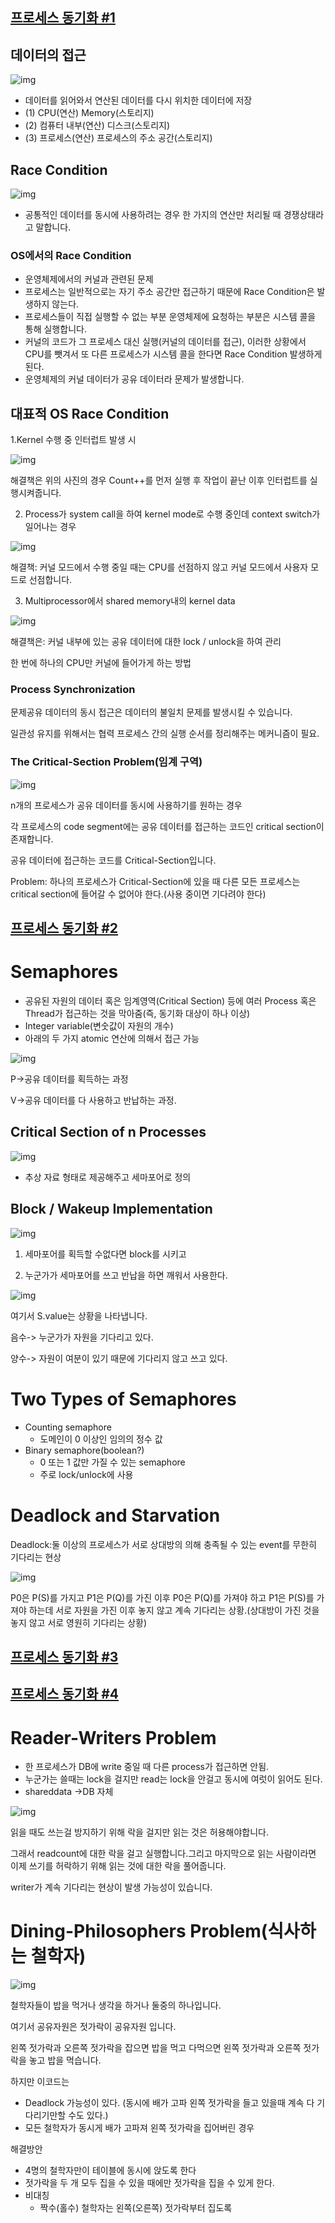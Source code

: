 ## [프로세스 동기화 #1](https://core.ewha.ac.kr/publicview/C0101020140401134252676046?vmode=f)
## 데이터의 접근



![img](https://blog.kakaocdn.net/dn/csmAxG/btreLJ5b8zi/FL5cctVMPRRAFKpcCRAje0/img.png)



- 데이터를 읽어와서 연산된 데이터를 다시 위치한 데이터에 저장
- (1) CPU(연산) Memory(스토리지)
- (2) 컴퓨터 내부(연산) 디스크(스토리지)
- (3) 프로세스(연산) 프로세스의 주소 공간(스토리지)

## Race Condition



![img](https://blog.kakaocdn.net/dn/CQeKl/btreKkSzgyx/JRQr5oV0YErD4suaURCfPK/img.png)



- 공통적인 데이터를 동시에 사용하려는 경우 한 가지의 연산만 처리될 때 경쟁상태라고 말합니다.

### OS에서의 Race Condition

- 운영체제에서의 커널과 관련된 문제
- 프로세스는 일반적으로는 자기 주소 공간만 접근하기 때문에 Race Condition은 발생하지 않는다.
- 프로세스들이 직접 실행할 수 없는 부분 운영체제에 요청하는 부분은 시스템 콜을 통해 실행합니다.
- 커널의 코드가 그 프로세스 대신 실행(커널의 데이터를 접근), 이러한 상황에서 CPU를 뺏겨서 또 다른 프로세스가 시스템 콜을 한다면 Race Condition 발생하게 된다.
- 운영체제의 커널 데이터가 공유 데이터라 문제가 발생합니다.

## 대표적 OS Race Condition

1.Kernel 수행 중 인터럽트 발생 시



![img](https://blog.kakaocdn.net/dn/me7vu/btreRTFGw5c/6enbDi8IZ2pCGVQCTOGDrK/img.png)



해결책은 위의 사진의 경우 Count++를 먼저 실행 후 작업이 끝난 이후 인터럽트를 실행시켜줍니다.

2. Process가 system call을 하여 kernel mode로 수행 중인데 context switch가 일어나는 경우



![img](https://blog.kakaocdn.net/dn/oz2XL/btreLgB8Vq2/pk0op6q2ExXrP5YhlUA1fK/img.png)



해결책: 커널 모드에서 수행 중일 때는 CPU를 선점하지 않고 커널 모드에서 사용자 모드로 선점합니다.

3. Multiprocessor에서 shared memory내의 kernel data



![img](https://blog.kakaocdn.net/dn/H21rD/btreOtHvWri/vdmyuffC3eVquu1B3c3ej0/img.png)



해결책은: 커널 내부에 있는 공유 데이터에 대한 lock / unlock을 하여 관리

 한 번에 하나의 CPU만 커널에 들어가게 하는 방법

### Process Synchronization

문제공유 데이터의 동시 접근은 데이터의 불일치 문제를 발생시킬 수 있습니다.

일관성 유지를 위해서는 협력 프로세스 간의 실행 순서를 정리해주는 메커니즘이 필요.

### The Critical-Section Problem(임계 구역)



![img](https://blog.kakaocdn.net/dn/xZBBl/btreKlqsPp0/LnMGkA6Jl1GBw5KaFwLSpk/img.png)

n개의 프로세스가 공유 데이터를 동시에 사용하기를 원하는 경우

각 프로세스의  code segment에는 공유 데이터를 접근하는 코드인 critical section이 존재합니다.

공유 데이터에 접근하는 코드를 Critical-Section입니다.

Problem: 하나의 프로세스가 Critical-Section에 있을 때 다른 모든 프로세스는 critical section에 들어갈 수 없어야 한다.(사용 중이면 기다려야 한다)

## [프로세스 동기화 #2](https://core.ewha.ac.kr/publicview/C0101020140404151340260748?vmode=f)



# Semaphores


- 공유된 자원의 데이터 혹은 임계영역(Critical Section) 등에 여러 Process 혹은 Thread가 접근하는 것을 막아줌(즉, 동기화 대상이 하나 이상)
- Integer variable(변숫값이 자원의 개수)
- 아래의 두 가지 atomic 연산에 의해서 접근 가능



![img](https://blog.kakaocdn.net/dn/7X5Ta/btreOttYaqU/xaXJg4ufDwMRNFEgNKwvGK/img.png)



P->공유 데이터를 획득하는 과정

V->공유 데이터를 다 사용하고 반납하는 과정.

## Critical Section of n Processes



![img](https://blog.kakaocdn.net/dn/LWsmL/btreJRC65Yn/uHKKcQFjsODO192kXkjAl0/img.png)



- 추상 자료 형태로 제공해주고 세마포어로 정의

## Block / Wakeup Implementation



![img](https://blog.kakaocdn.net/dn/ld6zh/btreLLaQdj3/KAWNC6HSTWKVtbIdxZzp31/img.png)



1. 세마포어를 획득할 수없다면 block를 시키고

2. 누군가가 세마포어를 쓰고 반납을 하면 깨워서 사용한다.



![img](https://blog.kakaocdn.net/dn/bbfgO8/btreJQKZWng/hG8SZDtuVfmri9qoS9gx21/img.png)



여기서 S.value는 상황을 나타냅니다.

음수-> 누군가가 자원을 기다리고 있다.

양수-> 자원이 여분이 있기 때문에 기다리지 않고 쓰고 있다.

# Two Types of Semaphores

- Counting semaphore
  - 도메인이 0 이상인 임의의 정수 값
- Binary semaphore(boolean?)
  - 0 또는 1 값만 가질 수 있는 semaphore
  - 주로 lock/unlock에 사용

# Deadlock and Starvation

Deadlock:둘 이상의 프로세스가 서로 상대방의 의해 충족될 수 있는 event를 무한히 기다리는 현상



![img](https://blog.kakaocdn.net/dn/M9E4N/btreKKwM3Gk/ly6yearYmmDcOFHfc0NuqK/img.png)



P0은 P(S)를 가지고 P1은 P(Q)를 가진 이후 P0은 P(Q)를 가져야 하고 P1은 P(S)를 가져야 하는데 서로 자원을 가진 이후 놓지 않고 계속 기다리는 상황.(상대방이 가진 것을 놓지 않고 서로 영원히 기다리는 상황)

## [프로세스 동기화 #3](https://core.ewha.ac.kr/publicview/C0101020140408134626290222?vmode=f)

## [프로세스 동기화 #4](https://core.ewha.ac.kr/publicview/C0101020140411143154161543?vmode=f)

# Reader-Writers Problem

- 한 프로세스가 DB에 write 중일 때 다른 process가 접근하면 안됨.
- 누군가는 쓸때는 lock을 걸지만 read는 lock을 안걸고 동시에 여럿이 읽어도 된다.
- shareddata ->DB 자체

![img](https://blog.kakaocdn.net/dn/yKTmh/btrfuQiMd1v/VEsUIpC7W0b4UDAAJRj6lK/img.png)

읽을 때도 쓰는걸 방지하기 위해 락을 걸지만 읽는 것은 허용해야합니다.

그래서 readcount에 대한 락을 걸고 실행합니다.그리고 마지막으로 읽는 사람이라면 이제 쓰기를 허락하기 위해 읽는 것에 대한 락을 풀어줍니다.

writer가 계속 기다리는 현상이 발생 가능성이 있습니다.



# Dining-Philosophers Problem(식사하는 철학자)

![img](https://blog.kakaocdn.net/dn/xx1Hn/btrfxPcg8eL/PXY3aqrEcArNiGHxngm71K/img.png)

철학자들이 밥을 먹거나 생각을 하거나 둘중의 하나입니다.

여기서 공유자원은 젓가락이 공유자원 입니다.

왼쪽 젓가락과 오른쪽 젓가락을 잡으면 밥을 먹고 다먹으면 왼쪽 젓가락과 오른쪽 젓가락을 놓고 밥을 먹습니다.



하지만 이코드는 

- Deadlock 가능성이 있다. (동시에 배가 고파 왼쪽 젓가락을 들고 있을때 계속 다 기다리기만할 수도 있다.)
- 모든 철학자가 동시게 배가 고파져 왼쪽 젓가락을 집어버린 경우

해결방안

- 4명의 철학자만이 테이블에 동시에 앉도록 한다
- 젓가락을 두 개 모두 집을 수 있을 때에만 젓가락을 집을 수 있게 한다.
- 비대칭 
  - 짝수(홀수) 철학자는 왼쪽(오른쪽) 젓가락부터 집도록




